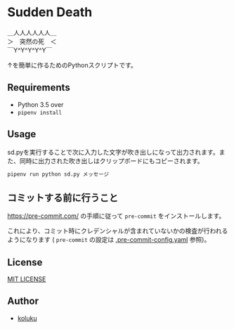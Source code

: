 # Sudden Death

＿人人人人人人＿  
＞　突然の死　＜  
￣Y^Y^Y^Y^Y￣

↑を簡単に作るためのPythonスクリプトです。

## Requirements

- Python 3.5 over
- ```pipenv install```

## Usage

sd.pyを実行することで次に入力した文字が吹き出しになって出力されます。また、同時に出力された吹き出しはクリップボードにもコピーされます。

```sh
pipenv run python sd.py メッセージ
```

## コミットする前に行うこと

<https://pre-commit.com/> の手順に従って `pre-commit` をインストールします。　

これにより、コミット時にクレデンシャルが含まれていないかの検査が行われるようになります ( `pre-commit` の設定は [.pre-commit-config.yaml](.pre-commit-config.yaml) 参照)。

## License

[MIT LICENSE](LICENSE)

## Author

- [koluku](https://github.com/koluku)

